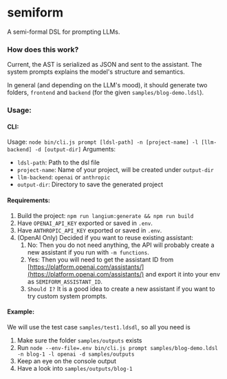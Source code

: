 semiform
===

A semi-formal DSL for prompting LLMs.

### How does this work?
Current, the AST is serialized as JSON and sent to the assistant.
The system prompts explains the model's structure and semantics.

In general (and depending on the LLM's mood), it should generate two folders, `frontend` and `backend` (for the given `samples/blog-demo.ldsl`).

### Usage:

#### CLI:
Usage: `node bin/cli.js prompt [ldsl-path] -n [project-name] -l [llm-backend] -d [output-dir]`
Arguments:
- `ldsl-path`: Path to the dsl file
- `project-name`: Name of your project, will be created under `output-dir`
- `llm-backend`: `openai` or `anthropic`
- `output-dir`: Directory to save the generated project


#### Requirements:
1. Build the project: `npm run langium:generate && npm run build`
2. Have `OPENAI_API_KEY` exported or saved in `.env`.
3. Have `ANTHROPIC_API_KEY` exported or saved in `.env`.
4. (OpenAI Only) Decided if you want to reuse existing assistant:
    1. No: Then you do not need anything, the API will probably create a new assistant if you run with `-m functions`.
    2. Yes: Then you will need to get the assistant ID from [https://platform.openai.com/assistants/](https://platform.openai.com/assistants/) and export it into your env as `SEMIFORM_ASSISTANT_ID`.
    3. `Should I?` It is a good idea to create a new assistant if you want to try custom system prompts.

#### Example:
We will use the test case `samples/test1.ldsdl`, so all you need is
1. Make sure the folder `samples/outputs` exists
2. Run `node --env-file=.env bin/cli.js prompt samples/blog-demo.ldsl -n blog-1 -l openai -d samples/outputs`
4. Keep an eye on the console output
5. Have a look into `samples/outputs/blog-1`
